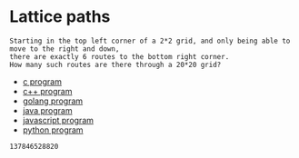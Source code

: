 # Lattice paths

```
Starting in the top left corner of a 2*2 grid, and only being able to move to the right and down,
there are exactly 6 routes to the bottom right corner.
How many such routes are there through a 20*20 grid?
```

* [c program](Problem015.c)
* [c++ program](Problem015.cpp)
* [golang program](Problem015.go)
* [java program](Problem015.java)
* [javascript program](Problem015.js)
* [python program](Problem015.py)

```
137846528820
```
